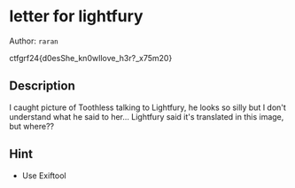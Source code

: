 # letter for lightfury

Author: `raran`

ctfgrf24{d0esShe_kn0wIlove_h3r?_x75m20}

## Description

I caught picture of Toothless talking to Lightfury, he looks so silly but I don't understand what he said to her... Lightfury said it's translated in this image, but where??

## Hint

- Use Exiftool

